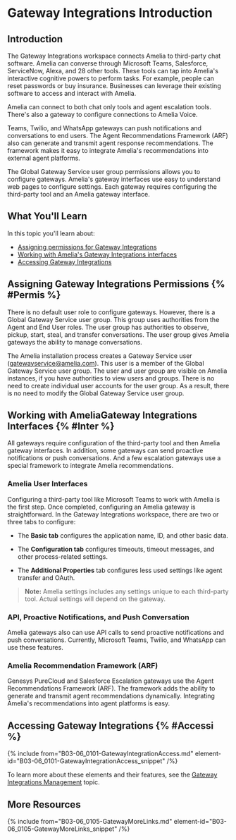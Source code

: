 # Gateway Integrations Introduction

## Introduction

The Gateway Integrations workspace connects Amelia to third-party chat software. Amelia can converse through Microsoft Teams, Salesforce, ServiceNow, Alexa, and 28 other tools. These tools can tap into Amelia's interactive cognitive powers to perform tasks. For example, people can reset passwords or buy insurance. Businesses can leverage their existing software to access and interact with Amelia.

Amelia can connect to both chat only tools and agent escalation tools. There's also a gateway to configure connections to Amelia Voice.

Teams, Twilio, and WhatsApp gateways can push notifications and conversations to end users. The Agent Recommendations Framework (ARF) also can generate and transmit agent response recommendations. The framework makes it easy to integrate Amelia's recommendations into external agent platforms.

The Global Gateway Service user group permissions allows you to configure gateways. Amelia's gateway interfaces use easy to understand web pages to configure settings. Each gateway requires configuring the third-party tool and an Amelia gateway interface.

## What You'll Learn

In this topic you'll learn about:

* [Assigning permissions for Gateway Integrations](#Permis)
* [Working with Amelia's Gateway Integrations interfaces](#Inter)
* [Accessing Gateway Integrations](#Accessi)

## Assigning Gateway Integrations Permissions {% #Permis %}

There is no default user role to configure gateways. However, there is a Global Gateway Service user group. This group uses authorities from the Agent and End User roles. The user group has authorities to observe, pickup, start, steal, and transfer conversations. The user group gives Amelia gateways the ability to manage conversations.

The Amelia installation process creates a Gateway Service user (gatewayservice@amelia.com). This user is a member of the Global Gateway Service user group. The user and user group are visible on Amelia instances, if you have authorities to view users and groups. There is no need to create individual user accounts for the user group. As a result, there is no need to modify the Global Gateway Service user group.

## Working with AmeliaGateway Integrations Interfaces {% #Inter %}

All gateways require configuration of the third-party tool and then Amelia gateway interfaces. In addition, some gateways can send proactive notifications or push conversations. And a few escalation gateways use a special framework to integrate Amelia recommendations.

### Amelia User Interfaces

Configuring a third-party tool like Microsoft Teams to work with Amelia is the first step. Once completed, configuring an Amelia gateway is straightforward. In the Gateway Integrations workspace, there are two or three tabs to configure:

* The **Basic tab** configures the application name, ID, and other basic data.

* The **Configuration tab** configures timeouts, timeout messages, and other process-related settings.

* The **Additional Properties** tab configures less used settings like agent transfer and OAuth.

> **Note:** Amelia settings includes any settings unique to each third-party tool. Actual settings will depend on the gateway.

### API, Proactive Notifications, and Push Conversation

Amelia gateways also can use API calls to send proactive notifications and push conversations. Currently, Microsoft Teams, Twilio, and WhatsApp can use these features.

### Amelia Recommendation Framework (ARF)

Genesys PureCloud and Salesforce Escalation gateways use the Agent Recommendations Framework (ARF). The framework adds the ability to generate and transmit agent recommendations dynamically. Integrating Amelia's recommendations into agent platforms is easy.

## Accessing Gateway Integrations {% #Accessi %}

{% include from="B03-06_0101-GatewayIntegrationAccess.md" element-id="B03-06_0101-GatewayIntegrationAccess_snippet" /%}

To learn more about these elements and their features, see the [Gateway Integrations Management](B03-06_0105-Gateway-Integrations-Management.md) topic.


## More Resources

{% include from="B03-06_0105-GatewayMoreLinks.md" element-id="B03-06_0105-GatewayMoreLinks_snippet" /%}